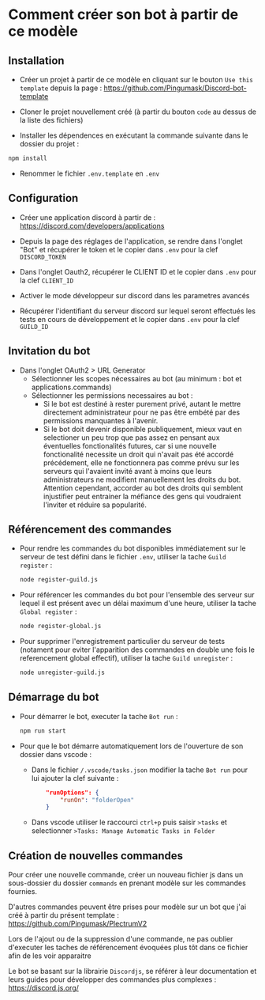 # Comment créer son bot à partir de ce modèle

## Installation
- Créer un projet à partir de ce modèle en cliquant sur le bouton `Use this template` depuis la page : https://github.com/Pingumask/Discord-bot-template
  
- Cloner le projet nouvellement créé (à partir du bouton `code` au dessus de la liste des fichiers)

- Installer les dépendences en exécutant la commande suivante dans le dossier du projet : 
```bash
npm install
```

- Renommer le fichier `.env.template` en `.env`

## Configuration

- Créer une application discord à partir de : https://discord.com/developers/applications

- Depuis la page des réglages de l'application, se rendre dans l'onglet "Bot" et récupérer le token et le copier dans `.env` pour la clef `DISCORD_TOKEN` 

- Dans l'onglet Oauth2, récupérer le CLIENT ID et le copier dans `.env` pour la clef `CLIENT_ID`

- Activer le mode développeur sur discord dans les parametres avancés

- Récupérer l'identifiant du serveur discord sur lequel seront effectués les tests en cours de développement et le copier dans `.env` pour la clef `GUILD_ID`

## Invitation du bot

- Dans l'onglet OAuth2 > URL Generator
  - Sélectionner les scopes nécessaires au bot (au minimum : bot et applications.commands)
  - Sélectionner les permissions necessaires au bot :
    - Si le bot est destiné à rester purement privé, autant le mettre directement administrateur pour ne pas être embété par des permissions manquantes à l'avenir. 
    - Si le bot doit devenir disponible publiquement, mieux vaut en selectioner un peu trop que pas assez en pensant aux éventuelles fonctionalités futures, car si une nouvelle fonctionalité necessite un droit qui n'avait pas été accordé précédement, elle ne fonctionnera pas comme prévu sur les serveurs qui l'avaient invité avant à moins que leurs administrateurs ne modifient manuellement les droits du bot. Attention cependant, accorder au bot des droits qui semblent injustifier peut entrainer la méfiance des gens qui voudraient l'inviter et réduire sa popularité.

## Référencement des commandes

- Pour rendre les commandes du bot disponibles immédiatement sur le serveur de test défini dans le fichier `.env`, utiliser la tache `Guild register` : 
    ```bash
    node register-guild.js
    ```
- Pour référencer les commandes du bot pour l'ensemble des serveur sur lequel il est présent avec un délai maximum d'une heure, utiliser la tache `Global register` :
    ```bash
    node register-global.js
    ```
- Pour supprimer l'enregistrement particulier du serveur de tests (notament pour eviter l'apparition des commandes en double une fois le referencement global effectif), utiliser la tache `Guild unregister` :
    ```bash
    node unregister-guild.js
    ```
## Démarrage du bot

- Pour démarrer le bot, executer la tache `Bot run` :
    ```bash
    npm run start
    ```

- Pour que le bot démarre automatiquement lors de l'ouverture de son dossier dans vscode :
  - Dans le fichier `/.vscode/tasks.json` modifier la tache `Bot run` pour lui ajouter la clef suivante :
    ```json
        "runOptions": {
            "runOn": "folderOpen"
        }
    ```
  - Dans vscode utiliser le raccourci `ctrl+p` puis saisir `>tasks` et selectionner `>Tasks: Manage Automatic Tasks in Folder`

## Création de nouvelles commandes

Pour créer une nouvelle commande, créer un nouveau fichier js dans un sous-dossier du dossier `commands` en prenant modèle sur les commandes fournies.

D'autres commandes peuvent être prises pour modèle sur un bot que j'ai créé à partir du présent template : https://github.com/Pingumask/PlectrumV2

Lors de l'ajout ou de la suppression d'une commande, ne pas oublier d'executer les taches de référencement évoquées plus tôt dans ce fichier afin de les voir apparaitre

Le bot se basant sur la librairie `Discordjs`, se référer à leur documentation et leurs guides pour développer des commandes plus complexes : https://discord.js.org/
